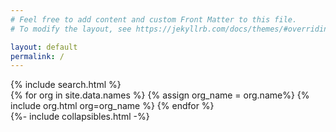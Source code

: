 ```yaml
---
# Feel free to add content and custom Front Matter to this file.
# To modify the layout, see https://jekyllrb.com/docs/themes/#overriding-theme-defaults

layout: default
permalink: /
---
```

<div class="models-body">
    {% include search.html %}
    <div class="models-list">
        {% for org in site.data.names %}
            {% assign org_name = org.name%}
            {% include org.html org=org_name %}
            <!-- {% assign org_name = org.name%}
            {% for modelName in org.modelNames %}
                {% assign modelName_name = modelName.name%}
                {% include modelName.html org=org_name modelName=modelName_name %}
                {% for version in modelName.versions %}
                    {% assign version_name = version.name%}
                    {% include version.html org=org_name modelName=modelName_name version=version_name %}
                    {% for modelType in version.modelTypes %}
                        {% assign modelType_name = modelType.name%}
                        {% include modelType.html 
                            org=org_name
                            modelName=modelName_name
                            version=version_name
                            modelType=modelType_name %}
                    {% endfor %}
                {% endfor %}
            {% endfor %} -->
        {% endfor %} 
    </div>
</div>
{%- include collapsibles.html -%}